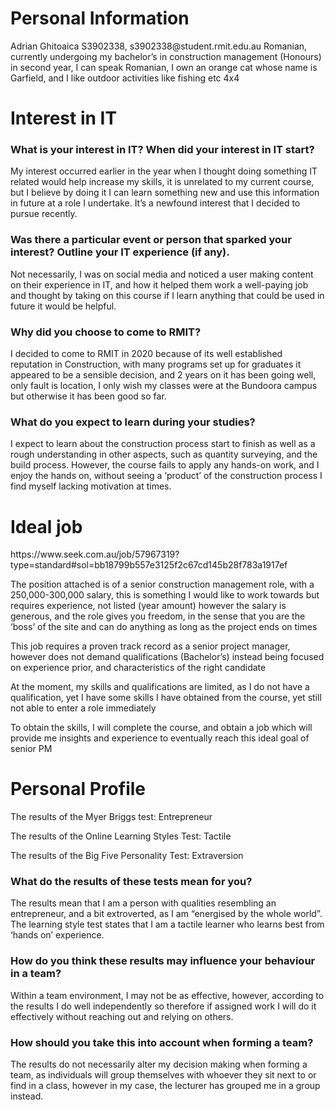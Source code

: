 <html>
<body>

<h1>Personal Information</h1>
<p>Adrian Ghitoaica
S3902338, s3902338@student.rmit.edu.au
Romanian, currently undergoing my bachelor’s in construction management (Honours) in second year, I can speak Romanian, I own an orange cat whose name is Garfield, and I like outdoor activities like fishing etc 4x4
</p>

<h1>Interest in IT</h1>
<h3>What is your interest in IT? When did your interest in IT start?</h3>
<p>My interest occurred earlier in the year when I thought doing something IT related would help increase my skills, it is unrelated to my current course, but I believe by doing it I can learn something new and use this information in future at a role I undertake. It’s a newfound interest that I decided to pursue recently.</p>

<h3>Was there a particular event or person that sparked your interest? Outline your IT experience (if any).</h3>
<p>Not necessarily, I was on social media and noticed a user making content on their experience in IT, and how it helped them work a well-paying job and thought by taking on this course if I learn anything that could be used in future it would be helpful.</p>

<h3>Why did you choose to come to RMIT?</h3>
<p>I decided to come to RMIT in 2020 because of its well established reputation in Construction, with many programs set up for graduates it appeared to be a sensible decision, and 2 years on it has been going well, only fault is location, I only wish my classes were at the Bundoora campus but otherwise it has been good so far.</p>

<h3>What do you expect to learn during your studies?</h3>
<p1>I expect to learn about the construction process start to finish as well as a rough understanding in other aspects, such as quantity surveying, and the build process. However, the course fails to apply any hands-on work, and I enjoy the hands on, without seeing a ‘product’ of the construction process I find myself lacking motivation at times.</p1>

<h1>Ideal job</h1>
<p>https://www.seek.com.au/job/57967319?type=standard#sol=bb18799b557e3125f2c67cd145b28f783a1917ef</p>
<p>The position attached is of a senior construction management role, with a 250,000-300,000 salary, this is something I would like to work towards but requires experience, not listed (year amount) however the salary is generous, and the role gives you freedom, in the sense that you are the ‘boss’ of the site and can do anything as long as the project ends on times </p>

<p>This job requires a proven track record as a senior project manager, however does not demand qualifications (Bachelor’s) instead being focused on experience prior, and characteristics of the right candidate</p>

<p>At the moment, my skills and qualifications are limited, as I do not have a qualification, yet I have some skills I have obtained from the course, yet still not able to enter a role immediately</p>

<p>To obtain the skills, I will complete the course, and obtain a job which will provide me insights and experience to eventually reach this ideal goal of senior PM</p>

<h1>Personal Profile</h1>
<p>The results of the Myer Briggs test: Entrepreneur</p>
<p>The results of the Online Learning Styles Test: Tactile</p>
<p>The results of the Big Five Personality Test: Extraversion</p>

<h3>What do the results of these tests mean for you?</h3>
<p>The results mean that I am a person with qualities resembling an entrepreneur, and a bit extroverted, as I am “energised by the whole world”. The learning style test states that I am a tactile learner who learns best from ‘hands on’ experience.</p>

<h3>How do you think these results may influence your behaviour in a team?</h3>
<p>Within a team environment, I may not be as effective, however, according to the results I do well independently so therefore if assigned work I will do it effectively without reaching out and relying on others.</p>

<h3>How should you take this into account when forming a team?</h3>
<p>The results do not necessarily alter my decision making when forming a team, as individuals will group themselves with whoever they sit next to or find in a class, however in my case, the lecturer has grouped me in a group instead.</p>
